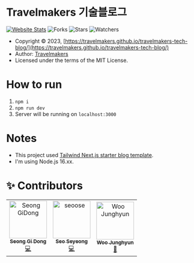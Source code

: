 # Travelmakers 기술블로그

[![Website Stats](https://img.shields.io/website-up-down-green-red/http/monip.org.svg)](https://travelmakers.github.io/travelmakers-tech-blog/) ![Forks](https://img.shields.io/github/forks/travelmakers/travelmakers-tech-blog.svg) ![Stars](https://img.shields.io/github/stars/travelmakers/travelmakers-tech-blog.svg) ![Watchers](https://img.shields.io/github/watchers/travelmakers/travelmakers-tech-blog.svg)

- Copyright &copy; 2023, [https://travelmakers.github.io/travelmakers-tech-blog/](https://travelmakers.github.io/travelmakers-tech-blog/)
- Author: [Travelmakers](https://livinginhotel.com/)
- Licensed under the terms of the MIT License.


# How to run

1. `npm i`
2. `npm run dev`
3. Server will be running on `localhost:3000`

# Notes

- This project used [Tailwind Next.js starter blog template](https://github.com/timlrx/tailwind-nextjs-starter-blog).
- I'm using Node.js 16.xx.

# ✨ Contributors


<!-- ALL-CONTRIBUTORS-LIST:START - Do not remove or modify this section -->
<!-- prettier-ignore-start -->
<!-- markdownlint-disable -->
<table>
  <tbody>
<tr>
      <td align="center"><a href="http://github.com/sgd122"><img src="https://avatars.githubusercontent.com/u/12554583?v=4?s=100" width="100px;" alt="Seong GiDong"/><br /><sub><b>Seong Gi Dong</b></sub></a><br /><a href="https://github.com/brave-people/Dev-Event/commits?author=sgd122" title="Code">💻</a></td>
      <td align="center"><a href="http://github.com/seoose"><img src="https://avatars.githubusercontent.com/u/118161196?v=4" width="100px;" alt="seoose"/><br /><sub><b>Seo Seyeong</b></sub></a><br /><a href="https://github.com/brave-people/Dev-Event/commits?author=roeniss" title="Code">💻</a></td>      
      <td align="center"><a href="http://github.com/vvooXD"><img src="https://avatars.githubusercontent.com/u/24476559?v=4" width="100px;" alt="Woo Junghyun"/><br /><sub><b>Woo Junghyun</b></sub></a><br /><a href="https://github.com/brave-people/Dev-Event/commits?author=roeniss" title="Code">🎨</a></td>      
    </tr>
  </tbody>
</table>
